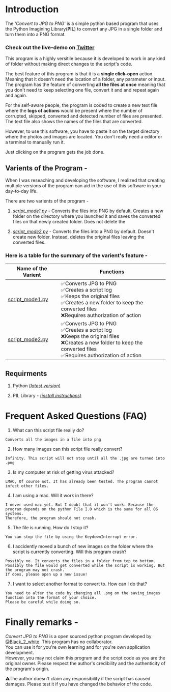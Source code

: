 # Introduction

The *'Convert to JPG to PNG'* is a simple python based program that uses the Python Imagining Library(**PIL**) to convert any JPG in a single folder and turn them into a PNG format. 

### Check out the live-demo on [Twitter](https://twitter.com/Black_2_white/status/1458048576307617794)

This program is a highly versitile because it is developed to work in any kind of folder without making direct changes to the script's code.

The best feature of this program is that it is a **single click-open** action. Meaning that it doesn't need the location of a folder, any parameter or input. The program has the feature of converting **all the files at once** meaning that you don't need to keep selecting one file, convert it and and repeat again and again.

For the self-aware people, the program is coded to create a new text file where the **logs of actions** would be present where the number of corrupted, skipped, converted and detected number of files are presented. The text file also shows the names of the files that are converted.

However, to use this software, you have to paste it on the target directory where the photos and images are located. You don't really need a editor or a terminal to manually run it. 

Just clicking on the program gets the job done.



## Varients of the Program - 
When I was reseaching and developing the software, I realized that creating multiple versions of the program can aid in the use of this software in your day-to-day life. 

There are two varients of the program - 

1. <u>*script_mode1.py*</u> - Converts the files into PNG by default. Creates a new folder on the 	directory where you launched it and saves the converted files on that newly created folder. Does not delete the 

2. <u>*script_mode2.py*</u> - Converts the files into a PNG by default. Doesn't create new folder. Instead, deletes the original files leaving the converted files.




### Here is a table for the summary of the varient's feature -



| Name of the Varient        | Functions                 | 
| -------------------------- | ------------------------  |
| [script_mode1.py](https://github.com/Code-Blender-7/Small_Projects__01/blob/main/Convert%20JPG%20to%20PNG/program%20files/script_mode1.py)            | ✅Converts JPG to PNG</br>✅Creates a script log</br>✅Keeps the original files</br>✅Creates a new folder to keep the converted files</br>❌Requires authorization of action |
| [script_mode2.py](https://github.com/Code-Blender-7/Small_Projects__01/blob/main/Convert%20JPG%20to%20PNG/program%20files/script_mode2.py)           | ✅Converts JPG to PNG</br>✅Creates a script log</br>❌Keeps the original files</br>❌Creates a new folder to keep the converted files</br>✅Requires authorization of action |


## Requirments

1. Python [(*latest version*)](https://www.python.org/)

2. PIL Library - [(*install instructions*)](https://blog.finxter.com/python-install-pil/)


# Frequent Asked Questions (FAQ)

1. What can this script file really do?
```
Converts all the images in a file into png
```
2. How many images can this script file really convert?
```
Infinity. This script will not stop until all the .jpg are turned into .png
```
3. Is my computer at risk of getting virus attacked?
```
LMAO, Of course not. It has already been tested. The program cannot infect other files.
```
4. I am using a mac. Will it work in there?
```
I never used mac yet. But I doubt that it won't work. Because the program depends on the python File I.O which is the same for all OS systems.
Therefore, the program should not crash.
```
5. The file is running. How do I stop it?
```
You can stop the file by using the KeydownInterrupt error.
```
6. I accidently moved a bunch of new images on the folder where the script is currently converting. Will this program crash?
```
Possibly no. It converts the files in a folder from top to bottom. 
Possibly the file would get converted while the script is working. But the program may not crash. 
If does, please open up a new issue!
```
7. I want to select another format to convert to. How can I do that?
```
You need to alter the code by changing all .png on the saving_images function into the format of your choice. 
Please be careful while doing so.
```

# Finally remarks -

*Convert JPG to PNG* is a open sourced python program developed by [@Black_2_white](https://twitter.com/Black_2_white). This program has no collaborator. </br>
You can use it for you're own learning and for you're own application development. </br>
However, you may not claim this program and the script code as you are the original owner. Please respect the author's credibility and the authenticity of the program's origin. </br>

⚠The author doesn't claim any responsibility if the script has caused damages. Please test it if you have changed the behavior of the code. 
